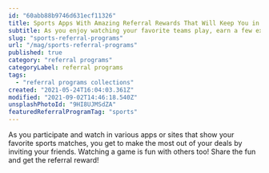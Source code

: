 ```yaml
---
id: "60abb88b9746d631ecf11326"
title: Sports Apps With Amazing Referral Rewards That Will Keep You in the Game
subtitle: As you enjoy watching your favorite teams play, earn a few extra bonuses too!
slug: "sports-referral-programs"
url: "/mag/sports-referral-programs"
published: true
category: "referral programs"
categoryLabel: referral programs
tags:
  - "referral programs collections"
created: "2021-05-24T16:04:03.361Z"
modified: "2021-09-02T14:46:18.540Z"
unsplashPhotoId: "9HI8UJMSdZA"
featuredReferralProgramTag: "sports"
---
```

As you participate and watch in various apps or sites that show your favorite sports matches, you get to make the most out of your deals by inviting your friends. Watching a game is fun with others too! Share the fun and get the referral reward!